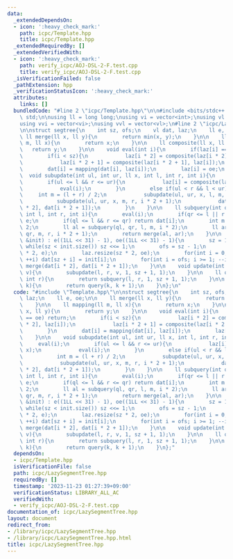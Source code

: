 ```yaml
---
data:
  _extendedDependsOn:
  - icon: ':heavy_check_mark:'
    path: icpc/Template.hpp
    title: icpc/Template.hpp
  _extendedRequiredBy: []
  _extendedVerifiedWith:
  - icon: ':heavy_check_mark:'
    path: verify_icpc/AOJ-DSL-2-F.test.cpp
    title: verify_icpc/AOJ-DSL-2-F.test.cpp
  _isVerificationFailed: false
  _pathExtension: hpp
  _verificationStatusIcon: ':heavy_check_mark:'
  attributes:
    links: []
  bundledCode: "#line 2 \"icpc/Template.hpp\"\n\n#include <bits/stdc++.h>\nusing namespace\
    \ std;\n\nusing ll = long long;\nusing vi = vector<int>;\nusing vl = vector<ll>;\n\
    using vvi = vector<vi>;\nusing vvl = vector<vl>;\n#line 2 \"icpc/LazySegmentTree.hpp\"\
    \n\nstruct segtree{\n    int sz, ofs;\n    vl dat, laz;\n    ll e, oe;\n\n   \
    \ ll merge(ll x, ll y){\n        return min(x, y);\n    }\n\n    ll mapping(ll\
    \ m, ll x){\n        return x;\n    }\n\n    ll composite(ll x, ll y){\n     \
    \   return y;\n    }\n\n    void eval(int i){\n        if(laz[i] == oe) return;\n\
    \        if(i < sz){\n            laz[i * 2] = composite(laz[i * 2], laz[i]);\n\
    \            laz[i * 2 + 1] = composite(laz[i * 2 + 1], laz[i]);\n        }\n\
    \        dat[i] = mapping(dat[i], laz[i]);\n        laz[i] = oe;\n    }\n\n  \
    \  void subupdate(int ul, int ur, ll x, int l, int r, int i){\n        eval(i);\n\
    \        if(ul <= l && r <= ur){\n            laz[i] = composite(laz[i], x);\n\
    \            eval(i);\n        }\n        else if(ul < r && l < ur){\n       \
    \     int m = (l + r) / 2;\n            subupdate(ul, ur, x, l, m, i * 2);\n \
    \           subupdate(ul, ur, x, m, r, i * 2 + 1);\n            dat[i] = merge(dat[i\
    \ * 2], dat[i * 2 + 1]);\n        }\n    }\n\n    ll subquery(int ql, int qr,\
    \ int l, int r, int i){\n        eval(i);\n        if(qr <= l || r <= ql) return\
    \ e;\n        if(ql <= l && r <= qr) return dat[i];\n        int m = (l + r) /\
    \ 2;\n        ll al = subquery(ql, qr, l, m, i * 2);\n        ll ar = subquery(ql,\
    \ qr, m, r, i * 2 + 1);\n        return merge(al, ar);\n    }\n\n    segtree(vl\
    \ &init) : e((1LL << 31) - 1), oe((1LL << 31) - 1){\n        sz = 1;\n       \
    \ while(sz < init.size()) sz <<= 1;\n        ofs = sz - 1;\n        dat.resize(sz\
    \ * 2, e);\n        laz.resize(sz * 2, oe);\n        for(int i = 0; i < init.size();\
    \ ++i) dat[sz + i] = init[i];\n        for(int i = ofs; i >= 1; --i) dat[i] =\
    \ merge(dat[i * 2], dat[i * 2 + 1]);\n    }\n\n    void update(int l, int r, ll\
    \ v){\n        subupdate(l, r, v, 1, sz + 1, 1);\n    }\n\n    ll query(int l,\
    \ int r){\n        return subquery(l, r, 1, sz + 1, 1);\n    }\n\n    ll get(int\
    \ k){\n        return query(k, k + 1);\n    }\n};\n"
  code: "#include \"Template.hpp\"\n\nstruct segtree{\n    int sz, ofs;\n    vl dat,\
    \ laz;\n    ll e, oe;\n\n    ll merge(ll x, ll y){\n        return min(x, y);\n\
    \    }\n\n    ll mapping(ll m, ll x){\n        return x;\n    }\n\n    ll composite(ll\
    \ x, ll y){\n        return y;\n    }\n\n    void eval(int i){\n        if(laz[i]\
    \ == oe) return;\n        if(i < sz){\n            laz[i * 2] = composite(laz[i\
    \ * 2], laz[i]);\n            laz[i * 2 + 1] = composite(laz[i * 2 + 1], laz[i]);\n\
    \        }\n        dat[i] = mapping(dat[i], laz[i]);\n        laz[i] = oe;\n\
    \    }\n\n    void subupdate(int ul, int ur, ll x, int l, int r, int i){\n   \
    \     eval(i);\n        if(ul <= l && r <= ur){\n            laz[i] = composite(laz[i],\
    \ x);\n            eval(i);\n        }\n        else if(ul < r && l < ur){\n \
    \           int m = (l + r) / 2;\n            subupdate(ul, ur, x, l, m, i * 2);\n\
    \            subupdate(ul, ur, x, m, r, i * 2 + 1);\n            dat[i] = merge(dat[i\
    \ * 2], dat[i * 2 + 1]);\n        }\n    }\n\n    ll subquery(int ql, int qr,\
    \ int l, int r, int i){\n        eval(i);\n        if(qr <= l || r <= ql) return\
    \ e;\n        if(ql <= l && r <= qr) return dat[i];\n        int m = (l + r) /\
    \ 2;\n        ll al = subquery(ql, qr, l, m, i * 2);\n        ll ar = subquery(ql,\
    \ qr, m, r, i * 2 + 1);\n        return merge(al, ar);\n    }\n\n    segtree(vl\
    \ &init) : e((1LL << 31) - 1), oe((1LL << 31) - 1){\n        sz = 1;\n       \
    \ while(sz < init.size()) sz <<= 1;\n        ofs = sz - 1;\n        dat.resize(sz\
    \ * 2, e);\n        laz.resize(sz * 2, oe);\n        for(int i = 0; i < init.size();\
    \ ++i) dat[sz + i] = init[i];\n        for(int i = ofs; i >= 1; --i) dat[i] =\
    \ merge(dat[i * 2], dat[i * 2 + 1]);\n    }\n\n    void update(int l, int r, ll\
    \ v){\n        subupdate(l, r, v, 1, sz + 1, 1);\n    }\n\n    ll query(int l,\
    \ int r){\n        return subquery(l, r, 1, sz + 1, 1);\n    }\n\n    ll get(int\
    \ k){\n        return query(k, k + 1);\n    }\n};"
  dependsOn:
  - icpc/Template.hpp
  isVerificationFile: false
  path: icpc/LazySegmentTree.hpp
  requiredBy: []
  timestamp: '2023-11-23 01:27:39+09:00'
  verificationStatus: LIBRARY_ALL_AC
  verifiedWith:
  - verify_icpc/AOJ-DSL-2-F.test.cpp
documentation_of: icpc/LazySegmentTree.hpp
layout: document
redirect_from:
- /library/icpc/LazySegmentTree.hpp
- /library/icpc/LazySegmentTree.hpp.html
title: icpc/LazySegmentTree.hpp
---
```

